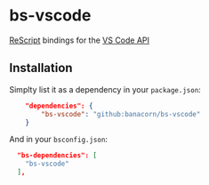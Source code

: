 # bs-vscode

[ReScript](https://rescript-lang.org/) bindings for the [VS Code API](https://code.visualstudio.com/api/references/vscode-api)

## Installation

Simplty list it as a dependency in your `package.json`:
``` json
	"dependencies": {
		"bs-vscode": "github:banacorn/bs-vscode"
    }
```

And in your `bsconfig.json`:
``` json
  "bs-dependencies": [
    "bs-vscode"
  ],
```
